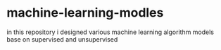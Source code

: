 # machine-learning-modles
in this repository i designed various machine learning algorithm models base on supervised and unsupervised
